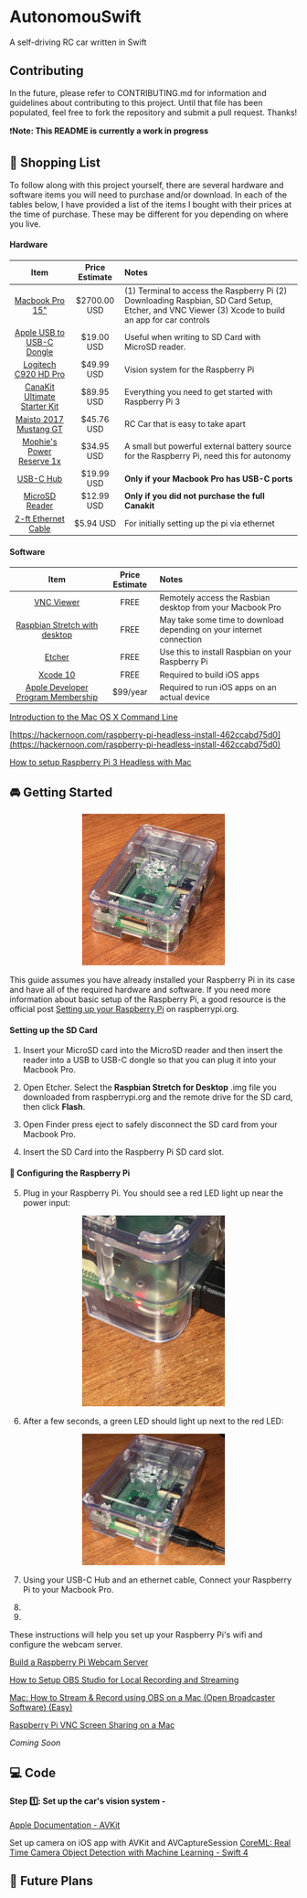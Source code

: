 # AutonomouSwift
A self-driving RC car written in Swift

## Contributing

In the future, please refer to CONTRIBUTING.md for information and guidelines about contributing to this project. Until that file has been populated, feel free to fork the repository and submit a pull request. Thanks!

❗️**Note: This README is currently a work in progress**

## 🛒 Shopping List 

To follow along with this project yourself, there are several hardware and software items you will need to purchase and/or download. In each of the tables below, I have provided a list of the items I bought with their prices at the time of purchase. These may be different for you depending on where you live.

#### Hardware

| Item            | Price Estimate | Notes |
|:---------------:|:--------------:|:----- |
| [Macbook Pro 15"](https://www.apple.com/shop/buy-mac/macbook-pro/15-inch) | $2700.00 USD | (1) Terminal to access the Raspberry Pi (2) Downloading Raspbian, SD Card Setup, Etcher, and VNC Viewer (3) Xcode to build an app for car controls |
| [Apple USB to USB-C Dongle](https://www.apple.com/shop/product/MJ1M2AM/A/usb-c-to-usb-adapter?afid=p238%7CsScygQXEW-dc_mtid_1870765e38482_pcrid_246386725857_&cid=aos-us-kwgo-pla-btb--slid--product-MJ1M2AM/A) | $19.00 USD | Useful when writing to SD Card with MicroSD reader. |
| [Logitech C920 HD Pro](https://g.co/kgs/RPcDze) | $49.99 USD   | Vision system for the Raspberry Pi |
| [CanaKit Ultimate Starter Kit](https://www.canakit.com/raspberry-pi-3-ultimate-kit.html) | $89.95 USD   | Everything you need to get started with Raspberry Pi 3 |
| [Maisto 2017 Mustang GT](https://www.amazon.com/Maisto-Variable-Control-Vehicle-Colors/dp/B01ARERJJ8) | $45.76 USD   | RC Car that is easy to take apart |
| [Mophie's Power Reserve 1x](http://www.mophie.com/shop/universal-batteries/power-reserve-1X) | $34.95 USD   | A small but powerful external battery source for the Raspberry Pi, need this for autonomy |
| [USB-C Hub](https://www.amazon.com/gp/product/B0761RZ5WJ/ref=ppx_yo_dt_b_asin_title_o00__o00_s00?ie=UTF8&psc=1) | $19.99 USD   | **Only if your Macbook Pro has USB-C ports** |
| [MicroSD Reader](https://www.amazon.com/SanDisk-MobileMate-microSD-Card-Reader/dp/B07G5JV2B5/ref=sr_1_4?s=electronics&ie=UTF8&qid=1547181191&sr=1-4&keywords=micro+sd+reader) | $12.99 USD   | **Only if you did not purchase the full Canakit** |
| [2-ft Ethernet Cable](https://www.amazon.com/dp/B0745FZKG1?ref_=Oct_DotdC_464398_5&pf_rd_p=7843ae6d-2fa5-5cee-bd9c-278d1559f803&pf_rd_s=merchandised-search-4&pf_rd_t=101&pf_rd_i=464398&pf_rd_m=ATVPDKIKX0DER&pf_rd_r=4C591FVYW323AG4DJT7N&pf_rd_r=4C591FVYW323AG4DJT7N&pf_rd_p=7843ae6d-2fa5-5cee-bd9c-278d1559f803) | $5.94 USD | For initially setting up the pi via ethernet |

#### Software

| Item            | Price Estimate | Notes |
|:---------------:|:--------------:|:----- |
| [VNC Viewer](https://www.realvnc.com/en/connect/download/viewer/) | FREE | Remotely access the Rasbian desktop from your Macbook Pro |
| [Raspbian Stretch with desktop](https://www.raspberrypi.org/downloads/raspbian/)| FREE | May take some time to download depending on your internet connection |
| [Etcher](https://www.balena.io/etcher/) | FREE | Use this to install Raspbian on your Raspberry Pi |
| [Xcode 10](https://developer.apple.com/xcode/) | FREE | Required to build iOS apps |
| [Apple Developer Program Membership](https://developer.apple.com/programs/how-it-works/) | $99/year | Required to run iOS apps on an actual device |

[Introduction to the Mac OS X Command Line](https://blog.teamtreehouse.com/introduction-to-the-mac-os-x-command-line)

[https://hackernoon.com/raspberry-pi-headless-install-462ccabd75d0](https://hackernoon.com/raspberry-pi-headless-install-462ccabd75d0)

[How to setup Raspberry Pi 3 Headless with Mac](https://medium.com/@anoopm6/how-to-setup-raspberry-pi-3-headless-with-mac-345a9e63d01b)

## 🚘 Getting Started

<p align="center"><img src="https://github.com/neilhiddink/AutonomouSwift/blob/master/Resources/pi-1.jpeg" width="250"></p>

This guide assumes you have already installed your Raspberry Pi in its case and have all of the required hardware and software. If you need more information about basic setup of the Raspberry Pi, a good resource is the official post [Setting up your Raspberry Pi](https://projects.raspberrypi.org/en/projects/raspberry-pi-setting-up/2) on raspberrypi.org.

#### Setting up the SD Card

1. Insert your MicroSD card into the MicroSD reader and then insert the reader into a USB to USB-C dongle so that you can plug it into your Macbook Pro.

2. Open Etcher. Select the **Raspbian Stretch for Desktop** .img file you downloaded from raspberrypi.org and the remote drive for the SD card, then click **Flash**.

3. Open Finder press eject to safely disconnect the SD card from your Macbook Pro. 

4. Insert the SD Card into the Raspberry Pi SD card slot.

#### 🔌 Configuring the Raspberry Pi

5. Plug in your Raspberry Pi. You should see a red LED light up near the power input:

<p align="center"><img src="https://github.com/neilhiddink/AutonomouSwift/blob/master/Resources/pi-2.jpeg" width="250"></p>

6. After a few seconds, a green LED should light up next to the red LED:

<p align="center"><img src="https://github.com/neilhiddink/AutonomouSwift/blob/master/Resources/pi-3.jpeg" width="250"></p>

7. Using your USB-C Hub and an ethernet cable, Connect your Raspberry Pi to your Macbook Pro.

8.

9. 

These instructions will help you set up your Raspberry Pi's wifi and configure the webcam server.

[Build a Raspberry Pi Webcam Server](https://www.youtube.com/watch?v=WNKbZsrsKVs)

[How to Setup OBS Studio for Local Recording and Streaming](https://www.youtube.com/watch?v=JHVdi8hhnLw)

[Mac: How to Stream & Record using OBS on a Mac (Open Broadcaster Software) (Easy)](https://www.youtube.com/watch?v=pAdvuOI6UfU&t=331s)

[Raspberry Pi VNC Screen Sharing on a Mac](https://www.youtube.com/watch?v=2iVK8dn-6x4)

_Coming Soon_

## 💻 Code 

#### Step 1️⃣: Set up the car's vision system - 

[Apple Documentation - AVKit](https://developer.apple.com/documentation/avfoundation/cameras_and_media_capture)

Set up camera on iOS app with AVKit and AVCaptureSession
[CoreML: Real Time Camera Object Detection with Machine Learning - Swift 4](https://www.youtube.com/watch?v=p6GA8ODlnX0)



## 🔮 Future Plans


